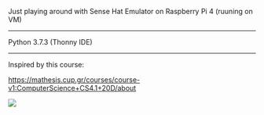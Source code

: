 Just playing around with Sense Hat Emulator on Raspberry Pi 4 (ruuning on VM)

------------------------------------------------------------------------------

Python 3.7.3 (Thonny IDE)

------------------------------------------------------------------------------

Inspired by this course:

https://mathesis.cup.gr/courses/course-v1:ComputerScience+CS4.1+20D/about


![](https://i.imgur.com/3CYi0ib.png)
